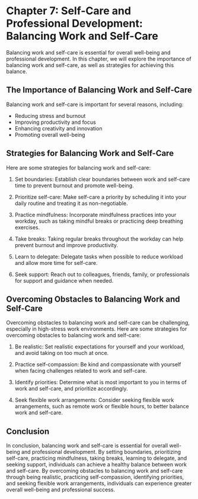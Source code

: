 Chapter 7: Self-Care and Professional Development: Balancing Work and Self-Care
===============================================================================

Balancing work and self-care is essential for overall well-being and professional development. In this chapter, we will explore the importance of balancing work and self-care, as well as strategies for achieving this balance.

The Importance of Balancing Work and Self-Care
----------------------------------------------

Balancing work and self-care is important for several reasons, including:

* Reducing stress and burnout
* Improving productivity and focus
* Enhancing creativity and innovation
* Promoting overall well-being

Strategies for Balancing Work and Self-Care
-------------------------------------------

Here are some strategies for balancing work and self-care:

1. Set boundaries: Establish clear boundaries between work and self-care time to prevent burnout and promote well-being.

2. Prioritize self-care: Make self-care a priority by scheduling it into your daily routine and treating it as non-negotiable.

3. Practice mindfulness: Incorporate mindfulness practices into your workday, such as taking mindful breaks or practicing deep breathing exercises.

4. Take breaks: Taking regular breaks throughout the workday can help prevent burnout and improve productivity.

5. Learn to delegate: Delegate tasks when possible to reduce workload and allow more time for self-care.

6. Seek support: Reach out to colleagues, friends, family, or professionals for support and guidance when needed.

Overcoming Obstacles to Balancing Work and Self-Care
----------------------------------------------------

Overcoming obstacles to balancing work and self-care can be challenging, especially in high-stress work environments. Here are some strategies for overcoming obstacles to balancing work and self-care:

1. Be realistic: Set realistic expectations for yourself and your workload, and avoid taking on too much at once.

2. Practice self-compassion: Be kind and compassionate with yourself when facing challenges related to work and self-care.

3. Identify priorities: Determine what is most important to you in terms of work and self-care, and prioritize accordingly.

4. Seek flexible work arrangements: Consider seeking flexible work arrangements, such as remote work or flexible hours, to better balance work and self-care.

Conclusion
----------

In conclusion, balancing work and self-care is essential for overall well-being and professional development. By setting boundaries, prioritizing self-care, practicing mindfulness, taking breaks, learning to delegate, and seeking support, individuals can achieve a healthy balance between work and self-care. By overcoming obstacles to balancing work and self-care through being realistic, practicing self-compassion, identifying priorities, and seeking flexible work arrangements, individuals can experience greater overall well-being and professional success.
